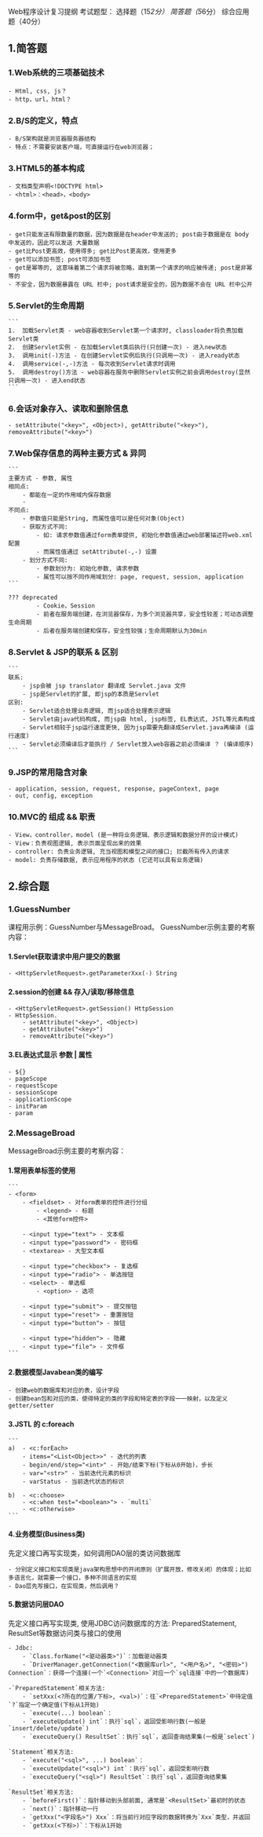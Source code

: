 Web程序设计复习提纲
考试题型：
选择题（15*2分）
简答题（5*6分）
综合应用题（40分）

## 1.简答题 ##

### 1.Web系统的三项基础技术 ###

	- Html, css, js？
	- http，url，html？

### 2.B/S的定义，特点 ###

	- B/S架构就是浏览器服务器结构
	- 特点：不需要安装客户端，可直接运行在web浏览器；

### 3.HTML5的基本构成 ###
	
	- 文档类型声明<!DOCTYPE html>
	- <html>：<head>，<body>

### 4.form中，get&post的区别 ###

	- get只能发送有限数量的数据，因为数据是在header中发送的; post由于数据是在 body 中发送的，因此可以发送 大量数据
	- get比Post更高效，使用得多; get比Post更高效，使用更多
	- get可以添加书签; post可添加书签
	- get是幂等的, 这意味着第二个请求将被忽略，直到第一个请求的响应被传递; post是非幂等的
	- 不安全，因为数据暴露在 URL 栏中; post请求是安全的，因为数据不会在 URL 栏中公开

### 5.Servlet的生命周期 ###
	
	```
	1.  加载Servlet类 - web容器收到Servlet第一个请求时, classloader将负责加载Servlet类
	2.  创建Servlet实例 - 在加载Servlet类后执行(只创建一次) - 进入new状态
	3.  调用init(-)方法 - 在创建Servlet实例后执行(只调用一次) - 进入ready状态
	4.  调用service(-,-)方法 - 每次收到Servlet请求时调用
	5.  调用destroy()方法 - web容器在服务中删除Servlet实例之前会调用destroy(显然只调用一次) - 进入end状态
	```

### 6.会话对象存入、读取和删除信息 ###
	
	- setAttribute("<key>", <Object>), getAttribute("<key>"), removeAttribute("<key>")

### 7.Web保存信息的两种主要方式 & 异同 ###
	
	```
	主要方式 - 参数, 属性
	相同点:
		- 都能在一定的作用域内保存数据
		- 
	不同点:
		- 参数值只能是String, 而属性值可以是任何对象(Object)
		- 获取方式不同:
			- 如: 请求参数值通过form表单提供, 初始化参数值通过web部署描述符web.xml配置
			- 而属性值通过 setAttribute(-,-) 设置
		- 划分方式不同:
			- 参数划分为: 初始化参数, 请求参数
			- 属性可以按不同作用域划分: page, request, session, application
	```
	
	??? deprecated
			- Cookie，Session
			- 前者在服务端创建，在浏览器保存，为多个浏览器共享，安全性较差；可动态调整生命周期
			- 后者在服务端创建和保存，安全性较强；生命周期默认为30min

### 8.Servlet & JSP的联系 & 区别 ###
	
	```
	联系:
		- jsp会被 jsp translator 翻译成 Servlet.java 文件
		- jsp是Servlet的扩展, 即jsp的本质是Servlet
	区别:
		- Servlet适合处理业务逻辑, 而jsp适合处理表示逻辑
		- Servlet由java代码构成, 而jsp由 html, jsp标签, EL表达式, JSTL等元素构成
		- Servlet相较于jsp运行速度更快, 因为jsp需要先翻译成Servlet.java再编译 (运行速度)
		- Servlet必须编译后才能执行 / Servlet放入web容器之前必须编译 ？ (编译顺序)
	```

### 9.JSP的常用隐含对象 ###

	- application, session, request, response, pageContext, page
	- out, config, exception

### 10.MVC的 组成 && 职责 ###

	- View，controller，model (是一种将业务逻辑、表示逻辑和数据分开的设计模式)
	- View：负责视图逻辑, 表示页面呈现出来的效果
	- controller: 负责业务逻辑, 充当视图和模型之间的接口; 拦截所有传入的请求
	- model: 负责存储数据, 表示应用程序的状态 (它还可以具有业务逻辑)

## 2.综合题 ##

### 1.GuessNumber ###

课程用示例：GuessNumber与MessageBroad。
GuessNumber示例主要的考察内容：

#### 1.Servlet获取请求中用户提交的数据 ####
	
	- <HttpServletRequest>.getParameterXxx(-) String

#### 2.session的创建 && 存入/读取/移除信息 ####
	
	- <HttpServletRequest>.getSession() HttpSession
	- HttpSession.
		- setAttribute("<key>", <Object>)
		- getAttribute("<key>")
		- removeAttribute("<key>")

#### 3.EL表达式显示 参数 | 属性 ####

	- ${}
	- pageScope
	- requestScope
	- sessionScope
	- applicationScope
	- initParam
	- param

### 2.MessageBroad ###

MessageBroad示例主要的考察内容：

#### 1.常用表单标签的使用 ####

	```
	- <form>
	    - <fieldset> - 对form表单的控件进行分组
	        - <legend> - 标题
	        - <其他form控件>
	    
	    - <input type="text"> - 文本框
	    - <input type="password"> - 密码框
	    - <textarea> - 大型文本框
	
	    - <input type="checkbox"> - 复选框
	    - <input type="radio"> - 单选按钮
	    - <select> - 单选框
	        - <option> - 选项
	
	    - <input type="submit"> - 提交按钮
	    - <input type="reset"> - 重置按钮
	    - <input type="button"> - 按钮
	
	    - <input type="hidden"> - 隐藏
	    - <input type="file"> - 文件框
	```

#### 2.数据模型Javabean类的编写 ####
	
	- 创建web的数据库和对应的表，设计字段
	- 创建bean包和对应的类，使得特定的类的字段和特定表的字段一一映射，以及定义getter/setter

#### 3.JSTL 的 c:foreach ####

	```
	a)	- <c:forEach>
	    - items="<List<Object>>" - 迭代的列表
	    - begin/end/step="<int>" - 开始/结束下标(下标从0开始)，步长
	    - var="<str>" - 当前迭代元素的标识
	    - varStatus - 当前迭代状态的标识

	b)	- <c:choose>
	    - <c:when test="<boolean>"> - `multi`
	    - <c:otherwise>
	```
#### 4.业务模型(Business类) ####

先定义接口再写实现类，如何调用DAO层的类访问数据库

	- 分别定义接口和实现类是java架构思想中的开闭原则（扩展开放，修改关闭）的体现；比如多语言化，就需要一个接口，多种不同语言的实现
	- Dao层先写接口，在实现类，然后调用？

#### 5.数据访问层DAO ####

先定义接口再写实现类, 使用JDBC访问数据库的方法: PreparedStatement, ResultSet等数据访问类与接口的使用 

	- Jdbc: 
		- `Class.forName("<驱动器类>")`：加载驱动器类
		- `DriverManager.getConnection("<数据库url>", "<用户名>", "<密码>") Connection`：获得一个连接(一个`<Connection>`对应一个`sql连接`中的一个数据库)

	-`PreparedStatement`相关方法:
		- `setXxx(<?所在的位置/下标>, <val>)`：往`<PreparedStatement>`中待定值`?`指定一个确定值(下标从1开始)
		- `execute(...) boolean`：
		- `executeUpdate() int`：执行`sql`，返回受影响行数(一般是`insert/delete/update`)
		- `executeQuery() ResultSet`：执行`sql`，返回查询结果集(一般是`select`)
	
	`Statement`相关方法:
		- `execute("<sql>", ...) boolean`：
		- `executeUpdate("<sql>") int`：执行`sql`，返回受影响行数
		- `executeQuery("<sql>") ResultSet`：执行`sql`，返回查询结果集
	
	`ResultSet`相关方法:
		- `beforeFirst()`：指针移动到头部前面, 通常是`<ResultSet>`最初时的状态
		- `next()`：指针移动一行
		- `getXxx("<字段名>") Xxx`：将当前行对应字段的数据转换为`Xxx`类型，并返回
		- `getXxx(<下标>)`：下标从1开始



